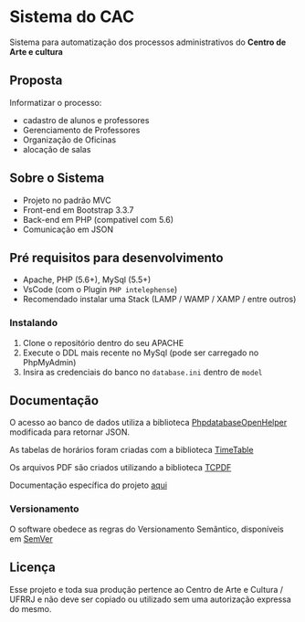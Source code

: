 # Sistema do CAC

Sistema para automatização dos processos administrativos do **Centro de Arte e cultura**

## Proposta

Informatizar o processo:

- cadastro de alunos e professores
- Gerenciamento de Professores
- Organização de Oficinas
- alocação de salas

## Sobre o Sistema
- Projeto no padrão MVC
- Front-end em Bootstrap 3.3.7
- Back-end em PHP (compativel com 5.6)
- Comunicação em JSON
  
## Pré requisitos para desenvolvimento

- Apache, PHP (5.6+), MySql (5.5+)
- VsCode (com o Plugin `PHP intelephense`)
- Recomendado instalar uma Stack (LAMP / WAMP / XAMP / entre outros)

### Instalando 

1. Clone o repositório dentro do seu APACHE
2. Execute o DDL mais recente no MySql (pode ser carregado no PhpMyAdmin)
3. Insira as credenciais do banco no `database.ini` dentro de `model`

## Documentação

O acesso ao banco de dados utiliza a biblioteca [PhpdatabaseOpenHelper](https://github.com/filipeklinger/PHPdatabaseOpenHelper) modificada para retornar JSON.

As tabelas de horários foram criadas com a biblioteca [TimeTable](http://timetablejs.org)

Os arquivos PDF são criados utilizando a biblioteca [TCPDF](https://tcpdf.org/)

Documentação específica do projeto [aqui](./documentacao/Documentacao.md)

### Versionamento

O software obedece as regras do Versionamento Semântico, disponíveis em [SemVer](http://semver.org/)

## Licença

Esse projeto e toda sua produção pertence ao Centro de Arte e Cultura / UFRRJ e
não deve ser copiado ou utilizado sem uma autorização expressa do mesmo.